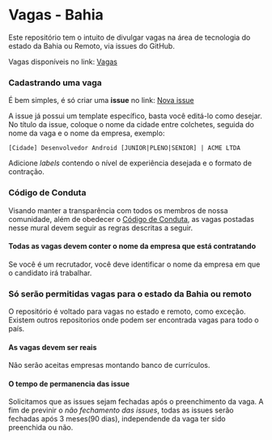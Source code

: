 # Vagas - Bahia

Este repositório tem o intuito de divulgar vagas na área de tecnologia do estado da Bahia ou Remoto, via issues do GitHub.

Vagas disponíveis no link: [Vagas](https://github.com/joaldotavares/vagas-bahia/issues)

### Cadastrando uma vaga

É bem simples, é só criar uma **issue** no link: [Nova issue](https://github.com/joaldotavares/vagas-bahia/issues/new?assignees=&labels=&template=issue-template.md&title=)

A issue já possui um template específico, basta você editá-lo como desejar. No título da issue, coloque o nome da cidade entre colchetes, seguida do nome da vaga e o nome da empresa, exemplo:

`[Cidade] Desenvolvedor Android [JUNIOR|PLENO|SENIOR] | ACME LTDA`

Adicione _labels_ contendo o nível de experiência desejada e o formato de contração. 

### Código de Conduta
Visando manter a transparência com todos os membros de nossa comunidade, além de obedecer o [Código de Conduta](https://github.com/joaldotavares/vagas-bahia/blob/master/docs/CODE_OF_CONDUCT.md), as vagas postadas nesse mural devem seguir as regras descritas a seguir.

#### Todas as vagas devem conter o nome da empresa que está contratando
Se você é um recrutador, você deve identificar o nome da empresa em que o candidato irá trabalhar.

### Só serão permitidas vagas para o estado da Bahia ou remoto
O repositório é voltado para vagas no estado e remoto, como exceção. Existem outros repositorios onde podem ser encontrada vagas para todo o país.

#### As vagas devem ser reais
Não serão aceitas empresas montando banco de currículos.

#### O tempo de permanencia das issue
Solicitamos que as issues sejam fechadas após o preenchimento da vaga. A fim de previnir o _não fechamento das issues_, todas as issues serão fechadas após 3 meses(90 dias), independende da vaga ter sido preenchida ou não. 
